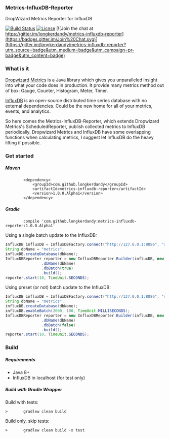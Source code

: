### Metrics-InfluxDB-Reporter

DropWizard Metrics Reporter for InfluxDB

[![Build Status](https://travis-ci.org/longkerdandy/metrics-influxdb-reporter.svg?branch=master)](https://travis-ci.org/longkerdandy/metrics-influxdb-reporter)
[![Licnse](https://img.shields.io/badge/License-Apache%20License%202.0-blue.svg)](http://www.apache.org/licenses/LICENSE-2.0.html)
[![Join the chat at https://gitter.im/longkerdandy/metrics-influxdb-reporter](https://badges.gitter.im/Join%20Chat.svg)](https://gitter.im/longkerdandy/metrics-influxdb-reporter?utm_source=badge&utm_medium=badge&utm_campaign=pr-badge&utm_content=badge)

### What is it

[Dropwizard Metrics](http://metrics.dropwizard.io) is a Java library which gives you unparalleled insight into what your code does in production. It provide many metrics method out of box: Gauge, Counter, Histogram, Meter, Timer.

[InfluxDB](https://influxdb.com/) is an open-source distributed time series database with no external dependencies. Could be the new home for all of your metrics, events, and analytics.

So here comes the Metrics-InfluxDB-Reporter, which extends Dropwizard Metrics's ScheduledReporter, publish collected metrics to InfluxDB periodically. Dropwizard Metrics and InfluxDB have some overlapping functions when calculating metrics, I suggest let InfluxDB do the heavy lifting if possible.

### Get started

##### Maven
```
        <dependency>
            <groupId>com.github.longkerdandy</groupId>
            <artifactId>metrics-influxdb-reporter</artifactId>
            <version>1.0.0.Alpha1</version>
        </dependency>
```

##### Gradle
```
        compile 'com.github.longkerdandy:metrics-influxdb-reporter:1.0.0.Alpha1'
```

Using a single batch update to the InfluxDB:
```java
InfluxDB influxDB = InfluxDBFactory.connect("http://127.0.0.1:8086", "root", "root");
String dbName = "metrics";
influxDB.createDatabase(dbName);
InfluxDBReporter reporter = new InfluxDBReporter.Builder(influxDB, new MetricRegistry())
                .dbName(dbName)
                .dbBatch(true)
                .build();
reporter.start(10, TimeUnit.SECONDS);
```

Using preset (or not) batch update to the InfluxDB:
```java
InfluxDB influxDB = InfluxDBFactory.connect("http://127.0.0.1:8086", "root", "root");
String dbName = "metrics";
influxDB.createDatabase(dbName);
influxDB.enableBatch(2000, 100, TimeUnit.MILLISECONDS);
InfluxDBReporter reporter = new InfluxDBReporter.Builder(influxDB, new MetricRegistry())
                .dbName(dbName)
                .dbBatch(false)
                .build();
reporter.start(10, TimeUnit.SECONDS);
```

### Build

##### Requirements
* Java 8+
* InfluxDB in localhost (for test only)

##### Build with Gradle Wrapper
Build with tests:
```
>       gradlew clean build
```

Build only, skip tests:
```
>       gradlew clean build -x test
```
